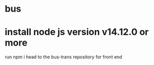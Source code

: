 # bus
# install node js version v14.12.0 or more
run npm i
head to the bus-trans repository for front end
